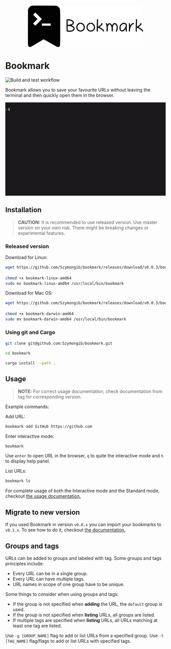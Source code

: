 <p align="center">
 <img src="./assets/bookmark_logo_text.png" height="130">
</p>

# Bookmark

![Build and test workflow](https://github.com/Szymongib/bookmark/workflows/Build%20And%20Test/badge.svg?branch=master)

Bookmark allows you to save your favourite URLs without leaving the terminal and then quickly open them in the browser.

![Bookmark - Demo](./assets/bookmark-demo.gif)


## Installation 

> **CAUTION:** It is recommended to use released version. Use master version on your own risk. There might be breaking changes or experimental features.

### Released version

Download for Linux:
```bash
wget https://github.com/Szymongib/bookmark/releases/download/v0.0.3/bookmark-linux-amd64

chmod +x bookmark-linux-amd64
sudo mv bookmark-linux-amd64 /usr/local/bin/bookmark
```

Download for Mac OS:
```bash
wget https://github.com/Szymongib/bookmark/releases/download/v0.0.3/bookmark-darwin-amd64

chmod +x bookmark-darwin-amd64
sudo mv bookmark-darwin-amd64 /usr/local/bin/bookmark
```


### Using git and Cargo

```bash
git clone git@github.com:Szymongib/bookmark.git
```
```bash
cd bookmark
```
```bash
cargo install --path .
```


## Usage

> **NOTE:** For correct usage documentation, check documentation from tag for corresponding version.

Example commands:

Add URL:
```bash
bookmark add GitHub https://github.com
```

Enter interactive mode:
```bash
bookmark
```
Use `enter` to open URL in the browser, `q` to quite the interactive mode and `h` to display help panel.


List URLs:
```bash
bookmark ls
```

For complete usage of both the Interactive mode and the Standard mode, checkout [the usage documentation.](./docs/usage.md)


## Migrate to new version

If you used Bookmark in version `v0.0.x` you can import your bookmarks to `v0.1.x`. 
To see how to do it, checkout [the documentation.](./docs/import-from-previous-version.md)

## Groups and tags

URLs can be added to groups and labeled with tag. Some groups and tags principles include:
- Every URL can be in a single group.
- Every URL can have multiple tags.
- URL names in scope of one group have to be unique.

Some things to consider when using groups and tags:
- If the group is not specified when **adding** the URL, the `default` group is used.
- If the group is not specified when **listing** URLs, all groups are listed. 
- If multiple tags are specified when **listing** URLs, all URLs matching at least one tag are listed.

Use `-g [GROUP_NAME]` flag to add or list URLs from a specified group.
Use `-t [TAG_NAME]` flag/flags to add or list URLs with specified tags.
